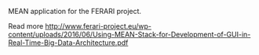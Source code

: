 MEAN application for the FERARI project.

Read more http://www.ferari-project.eu/wp-content/uploads/2016/06/Using-MEAN-Stack-for-Development-of-GUI-in-Real-Time-Big-Data-Architecture.pdf